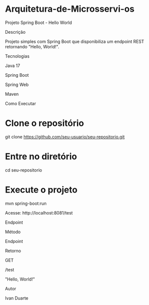 # Arquitetura-de-Microsservi-os

Projeto Spring Boot - Hello World

Descrição

Projeto simples com Spring Boot que disponibiliza um endpoint REST retornando "Hello, World!".

Tecnologias

Java 17

Spring Boot

Spring Web

Maven

Como Executar

# Clone o repositório
git clone https://github.com/seu-usuario/seu-repositorio.git

# Entre no diretório
cd seu-repositorio

# Execute o projeto
mvn spring-boot:run

Acesse: http://localhost:8081/test

Endpoint

Método

Endpoint

Retorno

GET

/test

"Hello, World!"

Autor

Ivan Duarte
